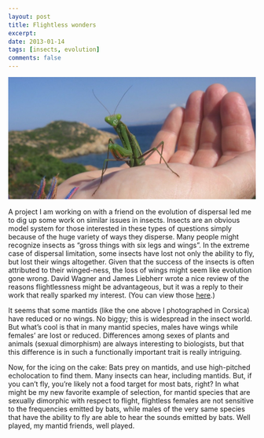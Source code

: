 ```yaml
---
layout: post
title: Flightless wonders
excerpt: 
date: 2013-01-14
tags: [insects, evolution]
comments: false
---
```

![Corsica mantis](/images/mantis-img_3789.jpg)

A project I am working on with a friend on the evolution of dispersal led me to dig up some work on similar issues in insects. Insects are an obvious model system for those interested in these types of questions simply because of the huge variety of ways they disperse. Many people might recognize insects as “gross things with six legs and wings”. In the extreme case of dispersal limitation, some insects have lost not only the ability to fly, but lost their wings altogether. Given that the success of the insects is often attributed to their winged-ness, the loss of wings might seem like evolution gone wrong. David Wagner and James Liebherr wrote a nice review of the reasons flightlessness might be advantageous, but it was a reply to their work that really sparked my interest. (You can view those [here](/assets/Wagner_Liebherr_1992_TREE.pdf).)

It seems that some mantids (like the one above I photographed in Corsica) have reduced or no wings. No biggy; this is widespread in the insect world. But what’s cool is that in many mantid species, males have wings while females’ are lost or reduced. Differences among sexes of plants and animals (sexual dimorphism) are always interesting to biologists, but that this difference is in such a functionally important trait is really intriguing.

Now, for the icing on the cake: Bats prey on mantids, and use high-pitched echolocation to find them. Many insects can hear, including mantids. But, if you can’t fly, you’re likely not a food target for most bats, right? In what might be my new favorite example of selection, for mantid species that are sexually dimorphic with respect to flight, flightless females are not sensitive to the frequencies emitted by bats, while males of the very same species that have the ability to fly are able to hear the sounds emitted by bats. Well played, my mantid friends, well played.

